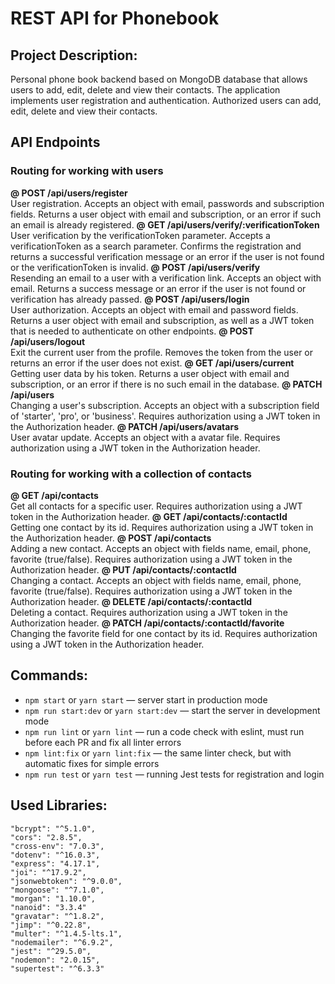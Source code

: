 # REST API for Phonebook

## Project Description:
Personal phone book backend based on MongoDB database that allows users to add, edit, delete and view their contacts. The application implements user registration and authentication. Authorized users can add, edit, delete and view their contacts.

## API Endpoints
### Routing for working with users
**@ POST /api/users/register**<br>
User registration. Accepts an object with email, passwords and subscription fields. Returns a user object with email and subscription, or an error if such an email is already registered.
**@ GET /api/users/verify/:verificationToken**<br>
User verification by the verificationToken parameter. Accepts a verificationToken as a search parameter. Confirms the registration and returns a successful verification message or an error if the user is not found or the verificationToken is invalid.
**@ POST /api/users/verify**<br>
Resending an email to a user with a verification link. Accepts an object with email. Returns a success message or an error if the user is not found or verification has already passed.
**@ POST /api/users/login**<br>
User authorization. Accepts an object with email and password fields. Returns a user object with email and subscription, as well as a JWT token that is needed to authenticate on other endpoints.
**@ POST /api/users/logout**<br>
Exit the current user from the profile. Removes the token from the user or returns an error if the user does not exist.
**@ GET /api/users/current**<br>
Getting user data by his token. Returns a user object with email and subscription, or an error if there is no such email in the database.
**@ PATCH /api/users**<br>
Changing a user's subscription. Accepts an object with a subscription field of 'starter', 'pro', or 'business'. Requires authorization using a JWT token in the Authorization header.
**@ PATCH /api/users/avatars**<br>
User avatar update. Accepts an object with a avatar file. Requires authorization using a JWT token in the Authorization header.
### Routing for working with a collection of contacts
**@ GET /api/contacts**<br>
Get all contacts for a specific user. Requires authorization using a JWT token in the Authorization header.
**@ GET /api/contacts/:contactId**<br>
Getting one contact by its id. Requires authorization using a JWT token in the Authorization header.
**@ POST /api/contacts**<br>
Adding a new contact. Accepts an object with fields name, email, phone, favorite (true/false). Requires authorization using a JWT token in the Authorization header.
**@ PUT /api/contacts/:contactId**<br>
Changing a contact. Accepts an object with fields name, email, phone, favorite (true/false). Requires authorization using a JWT token in the Authorization header.
**@ DELETE /api/contacts/:contactId**<br>
Deleting a contact. Requires authorization using a JWT token in the Authorization header.
**@ PATCH /api/contacts/:contactId/favorite**<br>
Changing the favorite field for one contact by its id. Requires authorization using a JWT token in the Authorization header.

## Commands:
- `npm start` or `yarn start` &mdash; server start in production mode
- `npm run start:dev` or `yarn start:dev` &mdash; start the server in development mode
- `npm run lint` or `yarn lint` &mdash; run a code check with eslint, must run before each PR and fix all linter errors
- `npm lint:fix` or `yarn lint:fix` &mdash; the same linter check, but with automatic fixes for simple errors
- `npm run test` or `yarn test` &mdash; running Jest tests for registration and login

## Used Libraries:
    "bcrypt": "^5.1.0",
    "cors": "2.8.5",
    "cross-env": "7.0.3",
    "dotenv": "^16.0.3",
    "express": "4.17.1",
    "joi": "^17.9.2",
    "jsonwebtoken": "^9.0.0",
    "mongoose": "^7.1.0",
    "morgan": "1.10.0",
    "nanoid": "3.3.4"
    "gravatar": "^1.8.2",
    "jimp": "^0.22.8",
    "multer": "^1.4.5-lts.1",
    "nodemailer": "^6.9.2",
    "jest": "^29.5.0",
    "nodemon": "2.0.15",
    "supertest": "^6.3.3"
